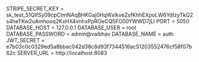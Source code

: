 STRIPE_SECRET_KEY = sk_test_51QIfSy09cpCtmNAqBHKGaj0HqWxlkveZsfKhhEXpoLW6YdIzyTkQ2s4heTKw2uAmhooq2KxHX4vnhxPpROeCQ5FG00YWWD7jLl
PORT = 5050
DATABASE_HOST = 127.0.0.1
DATABASE_USER = root 
DATABASE_PASSWORD = admin@vaibhav
DATABASE_NAME = auth
JWT_SECRET = e7b03c0c0329ed5a8bbac042d38c6d93f7344516ac51203552476cf58f07b62c
SERVER_URL = http://localhost:8083